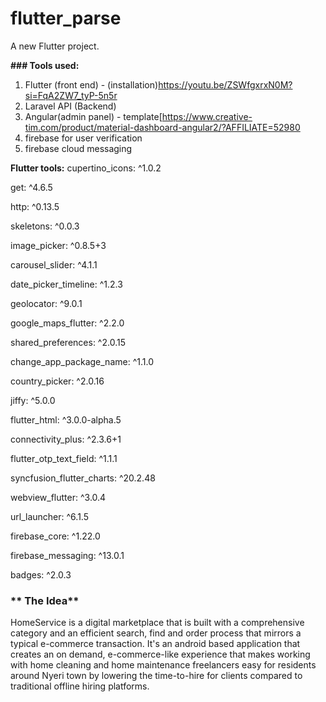 # flutter_parse

A new Flutter project.

**### Tools used:**

1.  Flutter (front end) - (installation)https://youtu.be/ZSWfgxrxN0M?si=FqA2ZW7_tyP-5n5r
2. Laravel API (Backend)
3. Angular(admin panel) - template[https://www.creative-tim.com/product/material-dashboard-angular2/?AFFILIATE=52980
4. firebase for user verification
5. firebase cloud messaging

**Flutter tools:**
 cupertino_icons: ^1.0.2
 
  get: ^4.6.5
  
  http: ^0.13.5
  
  skeletons: ^0.0.3
  
  image_picker: ^0.8.5+3
  
  carousel_slider: ^4.1.1
  
  date_picker_timeline: ^1.2.3
  
  geolocator: ^9.0.1
  
  google_maps_flutter: ^2.2.0
  
  shared_preferences: ^2.0.15
  
  change_app_package_name: ^1.1.0
  
  country_picker: ^2.0.16
  
  jiffy: ^5.0.0
  
  flutter_html: ^3.0.0-alpha.5
  
  connectivity_plus: ^2.3.6+1
  
  flutter_otp_text_field: ^1.1.1
  
  syncfusion_flutter_charts: ^20.2.48
  
  webview_flutter: ^3.0.4
  
  url_launcher: ^6.1.5
  
  firebase_core: ^1.22.0
  
  firebase_messaging: ^13.0.1
  
  badges: ^2.0.3

### ** The Idea**

HomeService is a digital marketplace that is built with a comprehensive category and an efficient search, find and order process that mirrors a typical e-commerce transaction. It's an android based application that creates an on demand, e-commerce-like experience that makes working with home cleaning and home maintenance freelancers easy for residents around Nyeri town by lowering the time-to-hire for clients compared to traditional offline hiring platforms. 















